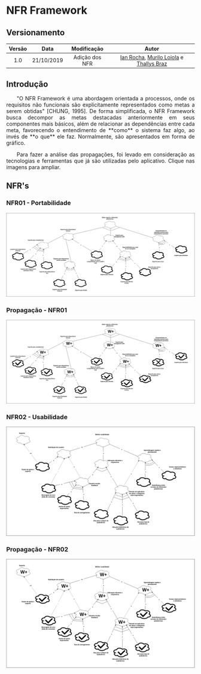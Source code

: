# NFR Framework
## Versionamento
| Versão | Data | Modificação | Autor |
| :---: | :---: | :---: | :---: |
| 1.0 | 21/10/2019 | Adição dos NFR | [Ian Rocha](https://github.com/IanPSRocha), [Murilo Loiola](https://github.com/murilo-dan) e [Thallys Braz](https://github.com/thallysbraz) |

## Introdução
<p align="justify">&emsp;&emsp;"O NFR Framework é uma abordagem orientada a processos, onde os requisitos não funcionais são explicitamente representados como metas a serem obtidas" [CHUNG, 1995]. De forma simplificada, o NFR Framework busca decompor as metas destacadas anteriormente em seus componentes mais básicos, além de relacionar as dependências entre cada meta, favorecendo o entendimento de **como** o sistema faz algo, ao invés de **o que** ele faz. Normalmente, são apresentados em forma de gráfico.</p>

<p align="justify">&emsp;&emsp;Para fazer a análise das propagações, foi levado em consideração as tecnologias e ferramentas que já são utilizadas pelo aplicativo. Clique nas imagens para ampliar.</p>

## NFR's

### NFR01 - Portabilidade

[![NFRPortabilidade](img/portabilidade.png)](img/portabilidade.png)

### Propagação - NFR01

[![NFRPortabilidade](img/portabilidade_propagacao.png)](img/portabilidade_propagacao.png)

### NFR02 - Usabilidade

[![NFRPortabilidade](img/usabilidade.png)](img/usabilidade.png)

### Propagação - NFR02

[![NFRPortabilidade](img/usabilidade_propagacao.png)](img/usabilidade_propagacao.png)
